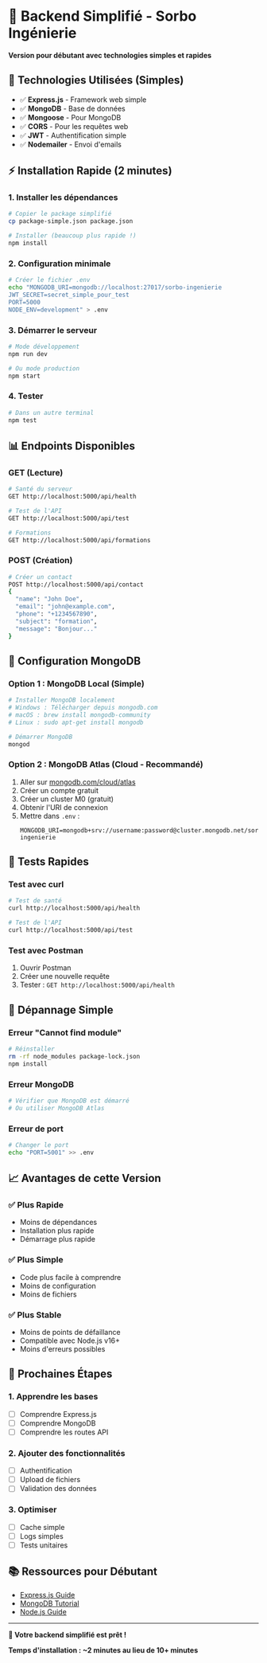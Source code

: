 # 🚀 Backend Simplifié - Sorbo Ingénierie

**Version pour débutant avec technologies simples et rapides**

## 🎯 **Technologies Utilisées (Simples)**

- ✅ **Express.js** - Framework web simple
- ✅ **MongoDB** - Base de données
- ✅ **Mongoose** - Pour MongoDB
- ✅ **CORS** - Pour les requêtes web
- ✅ **JWT** - Authentification simple
- ✅ **Nodemailer** - Envoi d'emails

## ⚡ **Installation Rapide (2 minutes)**

### 1. Installer les dépendances
```bash
# Copier le package simplifié
cp package-simple.json package.json

# Installer (beaucoup plus rapide !)
npm install
```

### 2. Configuration minimale
```bash
# Créer le fichier .env
echo "MONGODB_URI=mongodb://localhost:27017/sorbo-ingenierie
JWT_SECRET=secret_simple_pour_test
PORT=5000
NODE_ENV=development" > .env
```

### 3. Démarrer le serveur
```bash
# Mode développement
npm run dev

# Ou mode production
npm start
```

### 4. Tester
```bash
# Dans un autre terminal
npm test
```

## 📊 **Endpoints Disponibles**

### GET (Lecture)
```bash
# Santé du serveur
GET http://localhost:5000/api/health

# Test de l'API
GET http://localhost:5000/api/test

# Formations
GET http://localhost:5000/api/formations
```

### POST (Création)
```bash
# Créer un contact
POST http://localhost:5000/api/contact
{
  "name": "John Doe",
  "email": "john@example.com",
  "phone": "+1234567890",
  "subject": "formation",
  "message": "Bonjour..."
}
```

## 🔧 **Configuration MongoDB**

### Option 1 : MongoDB Local (Simple)
```bash
# Installer MongoDB localement
# Windows : Télécharger depuis mongodb.com
# macOS : brew install mongodb-community
# Linux : sudo apt-get install mongodb

# Démarrer MongoDB
mongod
```

### Option 2 : MongoDB Atlas (Cloud - Recommandé)
1. Aller sur [mongodb.com/cloud/atlas](https://mongodb.com/cloud/atlas)
2. Créer un compte gratuit
3. Créer un cluster M0 (gratuit)
4. Obtenir l'URI de connexion
5. Mettre dans `.env` :
   ```
   MONGODB_URI=mongodb+srv://username:password@cluster.mongodb.net/sorbo-ingenierie
   ```

## 🧪 **Tests Rapides**

### Test avec curl
```bash
# Test de santé
curl http://localhost:5000/api/health

# Test de l'API
curl http://localhost:5000/api/test
```

### Test avec Postman
1. Ouvrir Postman
2. Créer une nouvelle requête
3. Tester : `GET http://localhost:5000/api/health`

## 🐛 **Dépannage Simple**

### Erreur "Cannot find module"
```bash
# Réinstaller
rm -rf node_modules package-lock.json
npm install
```

### Erreur MongoDB
```bash
# Vérifier que MongoDB est démarré
# Ou utiliser MongoDB Atlas
```

### Erreur de port
```bash
# Changer le port
echo "PORT=5001" >> .env
```

## 📈 **Avantages de cette Version**

### ✅ **Plus Rapide**
- Moins de dépendances
- Installation plus rapide
- Démarrage plus rapide

### ✅ **Plus Simple**
- Code plus facile à comprendre
- Moins de configuration
- Moins de fichiers

### ✅ **Plus Stable**
- Moins de points de défaillance
- Compatible avec Node.js v16+
- Moins d'erreurs possibles

## 🎯 **Prochaines Étapes**

### 1. Apprendre les bases
- [ ] Comprendre Express.js
- [ ] Comprendre MongoDB
- [ ] Comprendre les routes API

### 2. Ajouter des fonctionnalités
- [ ] Authentification
- [ ] Upload de fichiers
- [ ] Validation des données

### 3. Optimiser
- [ ] Cache simple
- [ ] Logs simples
- [ ] Tests unitaires

## 📚 **Ressources pour Débutant**

- [Express.js Guide](https://expressjs.com/en/guide/routing.html)
- [MongoDB Tutorial](https://docs.mongodb.com/manual/tutorial/)
- [Node.js Guide](https://nodejs.org/en/docs/guides/)

---

**🎉 Votre backend simplifié est prêt !**

**Temps d'installation : ~2 minutes au lieu de 10+ minutes** 